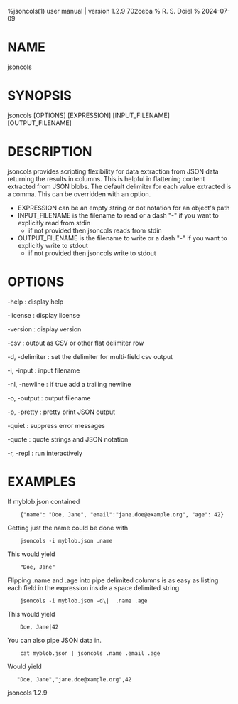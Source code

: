 %jsoncols(1) user manual | version 1.2.9 702ceba
% R. S. Doiel
% 2024-07-09

# NAME

jsoncols

# SYNOPSIS

jsoncols [OPTIONS] [EXPRESSION] [INPUT_FILENAME] [OUTPUT_FILENAME]

# DESCRIPTION

jsoncols provides scripting flexibility for data extraction from JSON data
returning the results in columns.  This is helpful in flattening content
extracted from JSON blobs.  The default delimiter for each value
extracted is a comma. This can be overridden with an option.

- EXPRESSION can be an empty string or dot notation for an object's path
- INPUT_FILENAME is the filename to read or a dash "-" if you want to
  explicitly read from stdin
	- if not provided then jsoncols reads from stdin
- OUTPUT_FILENAME is the filename to write or a dash "-" if you want to
  explicitly write to stdout
	- if not provided then jsoncols write to stdout

# OPTIONS

-help
: display help

-license
: display license

-version
: display version

-csv
: output as CSV or other flat delimiter row

-d, -delimiter
: set the delimiter for multi-field csv output

-i, -input
: input filename

-nl, -newline
: if true add a trailing newline

-o, -output
: output filename

-p, -pretty
: pretty print JSON output

-quiet
: suppress error messages

-quote
: quote strings and JSON notation

-r, -repl
: run interactively


# EXAMPLES

If myblob.json contained

~~~
    {"name": "Doe, Jane", "email":"jane.doe@example.org", "age": 42}
~~~

Getting just the name could be done with

~~~
    jsoncols -i myblob.json .name
~~~

This would yield

~~~
    "Doe, Jane"
~~~

Flipping .name and .age into pipe delimited columns is as
easy as listing each field in the expression inside a
space delimited string.

~~~
    jsoncols -i myblob.json -d\|  .name .age
~~~

This would yield

~~~
    Doe, Jane|42
~~~

You can also pipe JSON data in.

~~~
    cat myblob.json | jsoncols .name .email .age
~~~

Would yield

~~~
   "Doe, Jane","jane.doe@xample.org",42
~~~

jsoncols 1.2.9


